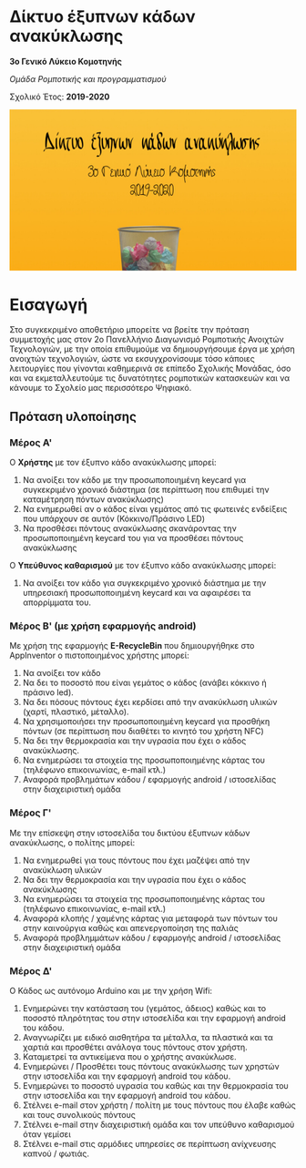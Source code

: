 # Δίκτυο έξυπνων κάδων ανακύκλωσης
**3ο Γενικό Λύκειο Κομοτηνής**

*Ομάδα Ρομποτικής και προγραμματισμού* 

Σχολικό Έτος: **2019-2020**

![Cat](https://github.com/3lykkomo-programming/RecycleBin/blob/master/docs/images/wallpaper.png)

# Εισαγωγή
Στο συγκεκριμένο αποθετήριο μπορείτε να βρείτε την πρόταση συμμετοχής μας στον 2ο Πανελλήνιο Διαγωνισμό Ρομποτικής Ανοιχτών Τεχνολογιών, με την οποία επιθυμούμε να δημιουργήσουμε έργα με χρήση ανοιχτών τεχνολογιών, ώστε να εκσυγχρονίσουμε τόσο κάποιες λειτουργίες που γίνονται καθημερινά σε επίπεδο Σχολικής Μονάδας, όσο και να εκμεταλλευτούμε τις δυνατότητες ρομποτικών κατασκευών και να κάνουμε το Σχολείο μας περισσότερο Ψηφιακό.

## Πρόταση υλοποίησης
### Μέρος Α'
Ο **Χρήστης** με τον έξυπνο κάδο ανακύκλωσης μπορεί:

1. Να ανοίξει τον κάδο με την προσωποποιημένη keycard για συγκεκριμένο χρονικό διάστημα (σε περίπτωση που επιθυμεί την καταμέτρηση πόντων ανακύκλωσης)
2. Να ενημερωθεί αν ο κάδος είναι γεμάτος από τις φωτεινές ενδείξεις που υπάρχουν σε αυτόν (Κόκκινο/Πράσινο LED)
3. Να προσθέσει πόντους ανακύκλωσης σκανάροντας την προσωποποιημένη keycard του για να προσθέσει πόντους ανακύκλωσης

Ο **Υπεύθυνος καθαρισμού** με τον έξυπνο κάδο ανακύκλωσης μπορεί:

1. Να ανοίξει τον κάδο για συγκεκριμένο χρονικό διάστημα με την υπηρεσιακή προσωποποιημένη keycard και να αφαιρέσει τα απορρίμματα του.

### Μέρος Β' (με χρήση εφαρμογής android)
Με χρήση της εφαρμογής **E-RecycleBin** που δημιουργήθηκε στο AppInventor ο πιστοποιημένος χρήστης μπορεί:

1. Να ανοίξει τον κάδο
2. Να δει το ποσοστό που είναι γεμάτος ο κάδος (ανάβει κόκκινο ή πράσινο led).
3. Να δει πόσους πόντους έχει κερδίσει από την ανακύκλωση υλικών (χαρτί, πλαστικό, μέταλλο).
4. Να χρησιμοποιήσει την προσωποποιημένη keycard για προσθήκη πόντων (σε περίπτωση που διαθέτει το κινητό του χρήστη NFC)
5. Να δει την θερμοκρασία και την υγρασία που έχει ο κάδος ανακύκλωσης.
6. Να ενημερώσει τα στοιχεία της προσωποποιημένης κάρτας του (τηλέφωνο επικοινωνίας, e-mail κτλ.)
7. Αναφορά προβλημάτων κάδου / εφαρμογής android / ιστοσελίδας στην διαχειριστική ομάδα

### Μέρος Γ'
Με την επίσκεψη στην ιστοσελίδα του δικτύου έξυπνων κάδων ανακύκλωσης, ο πολίτης μπορεί:

1. Να ενημερωθεί για τους πόντους που έχει μαζέψει από την ανακύκλωση υλικών
2. Να δει την θερμοκρασία και την υγρασία που έχει ο κάδος ανακύκλωσης
3. Να ενημερώσει τα στοιχεία της προσωποποιημένης κάρτας του (τηλέφωνο επικοινωνίας, e-mail κτλ.)
4. Αναφορά κλοπής / χαμένης κάρτας για μεταφορά των πόντων του στην καινούργια καθώς και απενεργοποίηση της παλιάς
5. Αναφορά προβλημμάτων κάδου / εφαρμογής android / ιστοσελίδας στην διαχειριστική ομάδα

### Μέρος Δ' 
Ο Κάδος ως αυτόνομο Arduino και με την χρήση Wifi:

1. Ενημερώνει την κατάσταση του (γεμάτος, άδειος) καθώς και το ποσοστό πληρότητας του στην ιστοσελίδα και την εφαρμογή android του κάδου.
2. Αναγνωρίζει με ειδικό αισθητήρα τα μέταλλα, τα πλαστικά και τα χαρτιά και προσθέτει ανάλογα τους πόντους στον χρήστη.
3. Καταμετρεί τα αντικείμενα που ο χρήστης ανακύκλωσε.
4. Ενημερώνει / Προσθέτει τους πόντους ανακύκλωσης των χρηστών στην ιστοσελίδα και την εφαρμογή android του κάδου.
5. Ενημερώνει το ποσοστό υγρασία του καθώς και την θερμοκρασία του στην ιστοσελίδα και την εφαρμογή android του κάδου.
6. Στέλνει e-mail στον χρήστη / πολίτη με τους πόντους που έλαβε καθώς και τους συνολικούς πόντους
7. Στέλνει e-mail στην διαχειριστική ομάδα και τον υπεύθυνο καθαρισμού όταν γεμίσει
8. Στέλνει e-mail στις αρμόδιες υπηρεσίες σε περίπτωση ανίχνευσης καπνού / φωτιάς.
